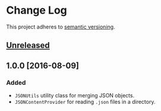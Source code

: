 # Change Log
This project adheres to [semantic versioning](http://semver.org/).

## [Unreleased]

## 1.0.0 [2016-08-09]
### Added
- `JSONUtils` utility class for merging JSON objects.
- `JSONContentProvider` for reading `.json` files in a directory.

[Unreleased]: https://github.com/csgis/lib-json/compare/1.0.0...HEAD